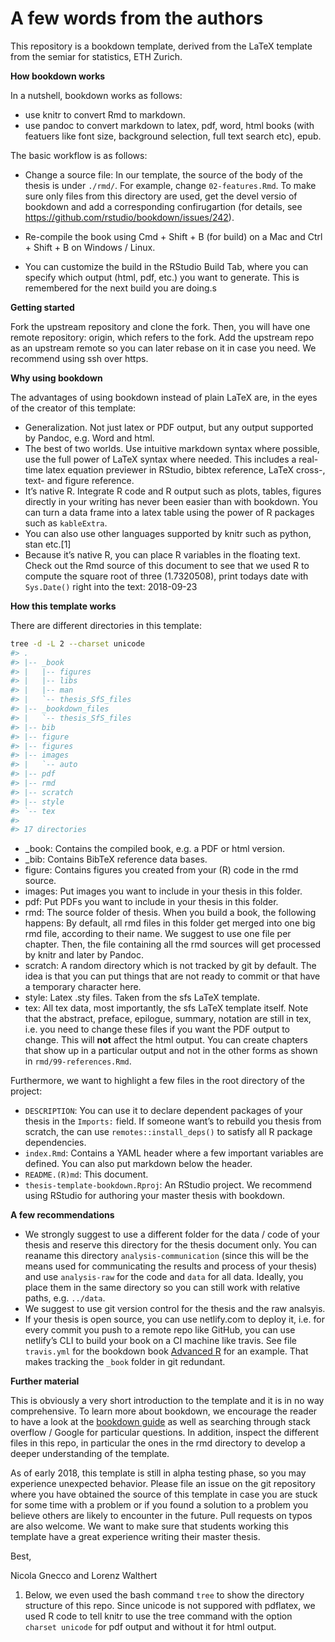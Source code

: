 
<!-- README.md is generated from README.Rmd. Please edit that file -->

# A few words from the authors

This repository is a bookdown template, derived from the LaTeX template
from the semiar for statistics, ETH Zurich.

**How bookdown works**

In a nutshell, bookdown works as follows:

  - use knitr to convert Rmd to markdown.
  - use pandoc to convert markdown to latex, pdf, word, html books (with
    featuers like font size, background selection, full text search
    etc), epub.

The basic workflow is as follows:

  - Change a source file: In our template, the source of the body of the
    thesis is under `./rmd/`. For example, change `02-features.Rmd`. To
    make sure only files from this directory are used, get the devel
    versio of bookdown and add a corresponding confirugartion (for
    details, see <https://github.com/rstudio/bookdown/issues/242>).

  - Re-compile the book using Cmd + Shift + B (for build) on a Mac and
    Ctrl + Shift + B on Windows / Linux.

  - You can customize the build in the RStudio Build Tab, where you can
    specify which output (html, pdf, etc.) you want to generate. This is
    remembered for the next build you are doing.s

**Getting started**

Fork the upstream repository and clone the fork. Then, you will have one
remote repository: origin, which refers to the fork. Add the upstream
repo as an upstream remote so you can later rebase on it in case you
need. We recommend using ssh over https.

**Why using bookdown**

The advantages of using bookdown instead of plain LaTeX are, in the eyes
of the creator of this template:

  - Generalization. Not just latex or PDF output, but any output
    supported by Pandoc, e.g. Word and html.
  - The best of two worlds. Use intuitive markdown syntax where
    possible, use the full power of LaTeX syntax where needed. This
    includes a real-time latex equation previewer in RStudio, bibtex
    reference, LaTeX cross-, text- and figure reference.
  - It’s native R. Integrate R code and R output such as plots, tables,
    figures directly in your writing has never been easier than with
    bookdown. You can turn a data frame into a latex table using the
    power of R packages such as `kableExtra`.
  - You can also use other languages supported by knitr such as python,
    stan etc.\[1\]
  - Because it’s native R, you can place R variables in the floating
    text. Check out the Rmd source of this document to see that we used
    R to compute the square root of three (1.7320508), print todays date
    with `Sys.Date()` right into the text: 2018-09-23

**How this template works**

There are different directories in this template:

``` bash
tree -d -L 2 --charset unicode
#> .
#> |-- _book
#> |   |-- figures
#> |   |-- libs
#> |   |-- man
#> |   `-- thesis_SfS_files
#> |-- _bookdown_files
#> |   `-- thesis_SfS_files
#> |-- bib
#> |-- figure
#> |-- figures
#> |-- images
#> |   `-- auto
#> |-- pdf
#> |-- rmd
#> |-- scratch
#> |-- style
#> `-- tex
#> 
#> 17 directories
```

  - \_book: Contains the compiled book, e.g. a PDF or html version.
  - \_bib: Contains BibTeX reference data bases.
  - figure: Contains figures you created from your (R) code in the rmd
    source.
  - images: Put images you want to include in your thesis in this
    folder.
  - pdf: Put PDFs you want to include in your thesis in this folder.
  - rmd: The source folder of thesis. When you build a book, the
    following happens: By default, all rmd files in this folder get
    merged into one big rmd file, according to their name. We suggest to
    use one file per chapter. Then, the file containing all the rmd
    sources will get processed by knitr and later by Pandoc.
  - scratch: A random directory which is not tracked by git by default.
    The idea is that you can put things that are not ready to commit or
    that have a temporary character here.
  - style: Latex .sty files. Taken from the sfs LaTeX template.
  - tex: All tex data, most importantly, the sfs LaTeX template itself.
    Note that the abstract, preface, epilogue, summary, notation are
    still in tex, i.e. you need to change these files if you want the
    PDF output to change. This will **not** affect the html output. You
    can create chapters that show up in a particular output and not in
    the other forms as shown in `rmd/99-references.Rmd`.

Furthermore, we want to highlight a few files in the root directory of
the project:

  - `DESCRIPTION`: You can use it to declare dependent packages of your
    thesis in the `Imports:` field. If someone want’s to rebuild you
    thesis from scratch, the can use `remotes::install_deps()` to
    satisfy all R package dependencies.
  - `index.Rmd`: Contains a YAML header where a few important variables
    are defined. You can also put markdown below the header.
  - `README.(R)md`: This document.
  - `thesis-template-bookdown.Rproj`: An RStudio project. We recommend
    using RStudio for authoring your master thesis with bookdown.

**A few recommendations**

  - We strongly suggest to use a different folder for the data / code of
    your thesis and reserve this directory for the thesis document only.
    You can reaname this directory `analysis-communication` (since this
    will be the means used for communicating the results and process of
    your thesis) and use `analysis-raw` for the code and `data` for all
    data. Ideally, you place them in the same directory so you can still
    work with relative paths, e.g. `../data`.
  - We suggest to use git version control for the thesis and the raw
    analsyis.
  - If your thesis is open source, you can use netlify.com to deploy it,
    i.e. for every commit you push to a remote repo like GitHub, you can
    use netlify’s CLI to build your book on a CI machine like travis.
    See file `travis.yml` for the bookdown book [Advanced
    R](https://github.com/hadley/adv-r/tree/88dcb07e2b2ae634af6cdeafff2f3ea976077064)
    for an example. That makes tracking the `_book` folder in git
    redundant.

**Further material**

This is obviously a very short introduction to the template and it is in
no way comprehensive. To learn more about bookdown, we encourage the
reader to have a look at the [bookdown
guide](https://bookdown.org/yihui/bookdown/) as well as searching
through stack overflow / Google for particular questions. In addition,
inspect the different files in this repo, in particular the ones in the
rmd directory to develop a deeper understanding of the template.

As of early 2018, this template is still in alpha testing phase, so you
may experience unexpected behavior. Please file an issue on the git
repository where you have obtained the source of this template in case
you are stuck for some time with a problem or if you found a solution to
a problem you believe others are likely to encounter in the future. Pull
requests on typos are also welcome. We want to make sure that students
working this template have a great experience writing their master
thesis.

Best,

Nicola Gnecco and Lorenz Walthert

1.  Below, we even used the bash command `tree` to show the directory
    structure of this repo. Since unicode is not suppored with pdflatex,
    we used R code to tell knitr to use the tree command with the option
    `charset unicode` for pdf output and without it for html output.

